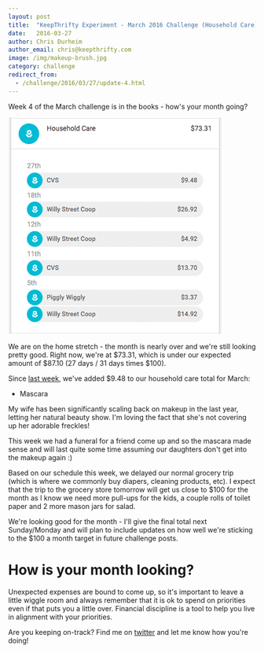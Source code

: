```yaml
---
layout: post
title:  "KeepThrifty Experiment - March 2016 Challenge (Household Care) - Week 4 Results"
date:   2016-03-27
author: Chris Durheim
author_email: chris@keepthrifty.com
image: /img/makeup-brush.jpg
category: challenge
redirect_from:
  - /challenge/2016/03/27/update-4.html
---
```


Week 4 of the March challenge is in the books - how's your month going?

![March week 4 results - $73.31 total][march-week-4-summary]

We are on the home stretch - the month is nearly over and we're still looking pretty good. Right now, we're at $73.31, which is under our expected amount of $87.10 (27 days / 31 days times $100).

Since [last week][last-week-post], we've added $9.48 to our household care total for March:

* Mascara

My wife has been significantly scaling back on makeup in the last year, letting her natural beauty show. I'm loving the fact that she's not covering up her adorable freckles!

This week we had a funeral for a friend come up and so the mascara made sense and will last quite some time assuming our daughters don't get into the makeup again :)

Based on our schedule this week, we delayed our normal grocery trip (which is where we commonly buy diapers, cleaning products, etc). I expect that the trip to the grocery store tomorrow will get us close to $100 for the month as I know we need more pull-ups for the kids, a couple rolls of toilet paper and 2 more mason jars for salad.

We're looking good for the month - I'll give the final total next Sunday/Monday and will plan to include updates on how well we're sticking to the $100 a month target in future challenge posts.

# How is your month looking? #

Unexpected expenses are bound to come up, so it's important to leave a little wiggle room and always remember that it is ok to spend on priorities even if that puts you a little over. Financial discipline is a tool to help you live in alignment with your priorities.

Are you keeping on-track? Find me on [twitter][twitter-profile] and let me know how you're doing!

[march-challenge-post]: /challenge/2016-03-household-care/
[last-week-post]: /challenge/2016-03-household-care/update-3.html
[twitter-profile]: http://www.twitter.com/chris_durheim

[march-week-4-summary]: /img/march-2016-w4-summary.png
